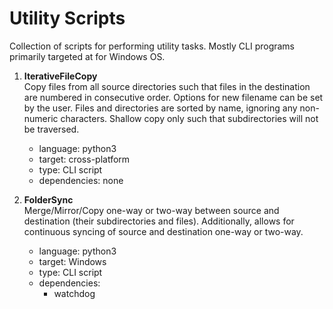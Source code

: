 # Utility Scripts

Collection of scripts for performing utility tasks. Mostly CLI programs primarily targeted at for Windows OS.

1. **IterativeFileCopy**  
Copy files from all source directories such that files in the destination are numbered in consecutive order. Options for new filename can be set by the user. Files and directories are sorted by name, ignoring any non-numeric characters. Shallow copy only such that subdirectories will not be traversed.
    - language: python3
    - target: cross-platform
    - type: CLI script
    - dependencies: none


2. **FolderSync**  
Merge/Mirror/Copy one-way or two-way between source and destination (their subdirectories and files). Additionally, allows for continuous syncing of source and destination one-way or two-way.
    - language: python3
    - target: Windows
    - type: CLI script
    - dependencies:
        - watchdog
